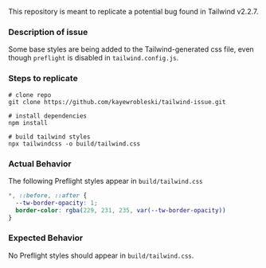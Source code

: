 This repository is meant to replicate a potential bug found in Tailwind v2.2.7.

### Description of issue

Some base styles are being added to the Tailwind-generated css file, even though `preflight` is disabled in `tailwind.config.js`.


### Steps to replicate

```
# clone repo
git clone https://github.com/kayewrobleski/tailwind-issue.git

# install dependencies
npm install

# build tailwind styles
npx tailwindcss -o build/tailwind.css
```

### Actual Behavior

The following Preflight styles appear in `build/tailwind.css`

```css
*, ::before, ::after {
  --tw-border-opacity: 1;
  border-color: rgba(229, 231, 235, var(--tw-border-opacity))
}
```

### Expected Behavior

No Preflight styles should appear in `build/tailwind.css`.